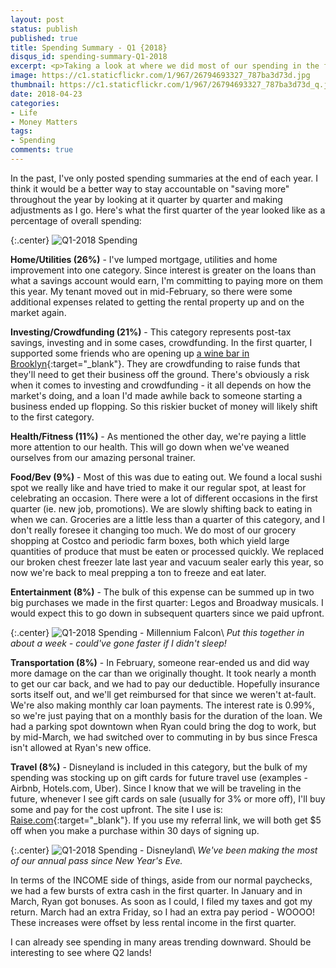```yaml
---
layout: post
status: publish
published: true
title: Spending Summary - Q1 {2018}
disqus_id: spending-summary-Q1-2018
excerpt: <p>Taking a look at where we did most of our spending in the first quarter of the year.</p>
image: https://c1.staticflickr.com/1/967/26794693327_787ba3d73d.jpg
thumbnail: https://c1.staticflickr.com/1/967/26794693327_787ba3d73d_q.jpg
date: 2018-04-23
categories:
- Life
- Money Matters
tags: 
- Spending
comments: true
---
```

In the past, I've only posted spending summaries at the end of each year. I think it would be a better way to stay accountable on "saving more" throughout the year by looking at it quarter by quarter and making adjustments as I go. Here's what the first quarter of the year looked like as a percentage of overall spending:

{:.center}
![Q1-2018 Spending](https://c1.staticflickr.com/1/967/26794693327_787ba3d73d.jpg)


**Home/Utilities (26%)** - I've lumped mortgage, utilities and home improvement into one category. Since interest is greater on the loans than what a savings account would earn, I'm committing to paying more on them this year. My tenant moved out in mid-February, so there were some additional expenses related to getting the rental property up and on the market again.

**Investing/Crowdfunding (21%)** - This category represents post-tax savings, investing and in some cases, crowdfunding. In the first quarter, I supported some friends who are opening up [a wine bar in Brooklyn](https://www.nextseed.com/offerings/california-88/){:target="_blank"}. They are crowdfunding to raise funds that they'll need to get their business off the ground. There's obviously a risk when it comes to investing and crowdfunding - it all depends on how the market's doing, and a loan I'd made awhile back to someone starting a business ended up flopping. So this riskier bucket of money will likely shift to the first category.

**Health/Fitness (11%)** - As mentioned the other day, we're paying a little more attention to our health. This will go down when we've weaned ourselves from our amazing personal trainer. 

**Food/Bev (9%)** - Most of this was due to eating out. We found a local sushi spot we really like and have tried to make it our regular spot, at least for celebrating an occasion. There were a lot of different occasions in the first quarter (ie. new job, promotions). We are slowly shifting back to eating in when we can. Groceries are a little less than a quarter of this category, and I don't really foresee it changing too much. We do most of our grocery shopping at Costco and periodic farm boxes, both which yield large quantities of produce that must be eaten or processed quickly. We replaced our broken chest freezer late last year and vacuum sealer early this year, so now we're back to meal prepping a ton to freeze and eat later. 

**Entertainment (8%)** - The bulk of this expense can be summed up in two big purchases we made in the first quarter: Legos and Broadway musicals. I would expect this to go down in subsequent quarters since we paid upfront. 

{:.center}
![Q1-2018 Spending - Millennium Falcon](https://c1.staticflickr.com/1/843/40953398214_0e0178de4a_c.jpg)\\
*Put this together in about a week - could've gone faster if I didn't sleep!*

**Transportation (8%)** - In February, someone rear-ended us and did way more damage on the car than we originally thought. It took nearly a month to get our car back, and we had to pay our deductible. Hopefully insurance sorts itself out, and we'll get reimbursed for that since we weren't at-fault. We're also making monthly car loan payments. The interest rate is 0.99%, so we're just paying that on a monthly basis for the duration of the loan. We had a parking spot downtown when Ryan could bring the dog to work, but by mid-March, we had switched over to commuting in by bus since Fresca isn't allowed at Ryan's new office.

**Travel (8%)** - Disneyland is included in this category, but the bulk of my spending was stocking up on gift cards for future travel use (examples - Airbnb, Hotels.com, Uber). Since I know that we will be traveling in the future, whenever I see gift cards on sale (usually for 3% or more off), I'll buy some and pay for the cost upfront. The site I use is: [Raise.com](https://geta.raise.com/tho222){:target="_blank"}. If you use my referral link, we will both get $5 off when you make a purchase within 30 days of signing up.

{:.center}
![Q1-2018 Spending - Disneyland](https://c1.staticflickr.com/1/901/40773293215_0d718425aa_c.jpg)\\
*We've been making the most of our annual pass since New Year's Eve.*

In terms of the INCOME side of things, aside from our normal paychecks, we had a few bursts of extra cash in the first quarter. In January and in March, Ryan got bonuses. As soon as I could, I filed my taxes and got my return. March had an extra Friday, so I had an extra pay period - WOOOO! These increases were offset by less rental income in the first quarter. 

I can already see spending in many areas trending downward. Should be interesting to see where Q2 lands!

